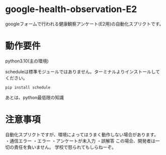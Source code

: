 # google-health-observation-E2
googleフォームで行われる健康観察アンケート(E2用)の自動化スプリクトです。

# 動作要件
python3.10(主の環境)

scheduleは標準モジュールではありません。ターミナルよりインストールしてください。

`pip install schedule`

あとは、python最低限の知識

# 注意事項
自動化スプリクトですが、環境によってはうまく動作しない場合があります。
・通信エラー
・エラー
・アンケートが未入力
・誤解答
この場合、開発者は一切の責任を負いません。
学校で怒られてもしらねーぞ。
